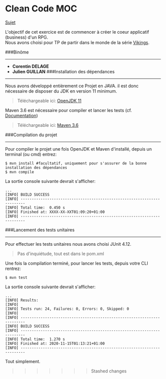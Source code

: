 # Clean Code MOC

[Sujet](https://gist.github.com/CaptpBdcht/9192a868457a1003edda6687893a92b6)

L'objectif de cet exercice est de commencer à créer le coeur applicatif (business) d'un RPG.  
Nous avons choisi pour TP de partir dans le monde de la série [Vikings](https://fr.wikipedia.org/wiki/Vikings_(série_télévisée)).

###Binôme
***
* **Corentin DELAGE**
* **Julien GUILLAN**
###Installation des dépendances
***
Nous avons développé entièrement ce Projet en JAVA.
il est donc nécessaire de disposer du JDK en version 11 minimum. 
>Téléchargeable ici: [OpenJDK 11](https://openjdk.java.net/install/)

Maven 3.6 est nécessaire pour compiler et lancer les tests (cf. [Documentation](https://maven.apache.org/install.html))

>Téléchargeable ici: [Maven 3.6](http://maven.apache.org/download.cgi)

###Compilation du projet
***
Pour compiler le projet une fois OpenJDK et Maven d'installé, depuis un terminal (ou cmd) entrez:
```
$ mvn install #facultatif, uniquement pour s'assurer de la bonne installation des dépendances
$ mvn compile
```
La sortie console suivante devrait s'afficher:
```
...
[INFO] BUILD SUCCESS
[INFO] ------------------------------------------------------------------------
[INFO] Total time:  0.450 s
[INFO] Finished at: XXXX-XX-XXT01:09:20+01:00
[INFO] ------------------------------------------------------------------------
```
 ###Lancement des tests unitaires
***
Pour effectuer les tests unitaires nous avons choisi JUnit 4.12.
>Pas d'inquiétude, tout est dans le pom.xml

Une fois la compilation terminé, pour lancer les tests, depuis votre CLI rentrez:
```
$ mvn test
```

La sortie console suivante devrait s'afficher:
```
...
[INFO] Results:
[INFO] 
[INFO] Tests run: 24, Failures: 0, Errors: 0, Skipped: 0
[INFO] 
[INFO] ------------------------------------------------------------------------
[INFO] BUILD SUCCESS
[INFO] ------------------------------------------------------------------------
[INFO] Total time:  1.270 s
[INFO] Finished at: 2020-11-15T01:13:21+01:00
[INFO] ------------------------------------------------------------------------
```
Tout simplement.
>>>>>>> Stashed changes
